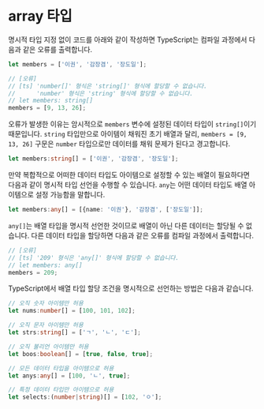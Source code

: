 # array 타입

명시적 타입 지정 없이 코드를 아래와 같이 작성하면 TypeScript는 컴파일 과정에서 다음과 같은 오류를 출력합니다.

```typescript
let members = ['이권', '감장겸', '장도일'];

// [오류]
// [ts] 'number[]' 형식은 'string[]' 형식에 할당할 수 없습니다.
//      'number' 형식은 'string' 형식에 할당할 수 없습니다.
// let members: string[]
members = [9, 13, 26];
```

오류가 발생한 이유는 암시적으로 `members` 변수에 설정된 데이터 타입이 `string[]`이기 때문입니다. `string` 타입만으로 아이템이 채워진 초기 배열과 달리, `members = [9, 13, 26]` 구문은 `number` 타입으로만 데이터를 채워 문제가 된다고 경고합니다.

```typescript
let members:string[] = ['이권', '감장겸', '장도일'];
```

만약 복합적으로 어떠한 데이터 타입도 아이템으로 설정할 수 있는 배열이 필요하다면 다음과 같이 명시적 타입 선언을 수행할 수 있습니다. `any`는 어떤 데이터 타입도 배열 아이템으로 설정 가능함을 말합니다.

```typescript
let members:any[] = [{name: '이권'}, '감장겸', ['장도일']];
```

`any[]`는 배열 타입을 명시적 선언한 것이므로 배열이 아닌 다른 데이터는 할당될 수 없습니다. 다른 데이터 타입을 할당하면 다음과 같은 오류를 컴파일 과정에서 출력합니다.

```typescript
// [오류]
// [ts] '209' 형식은 'any[]' 형식에 할당할 수 없습니다.
// let members: any[]
members = 209;
```

TypeScript에서 배열 타입 할당 조건을 명시적으로 선언하는 방법은 다음과 같습니다.

```typescript
// 오직 숫자 아이템만 허용
let nums:number[] = [100, 101, 102];

// 오직 문자 아이템만 허용
let strs:string[] = ['ㄱ', 'ㄴ', 'ㄷ'];

// 오직 불리언 아이템만 허용
let boos:boolean[] = [true, false, true];

// 모든 데이터 타입을 아이템으로 허용
let anys:any[] = [100, 'ㄴ', true];

// 특정 데이터 타입만 아이템으로 허용
let selects:(number|string)[] = [102, 'ㅇ'];
```


